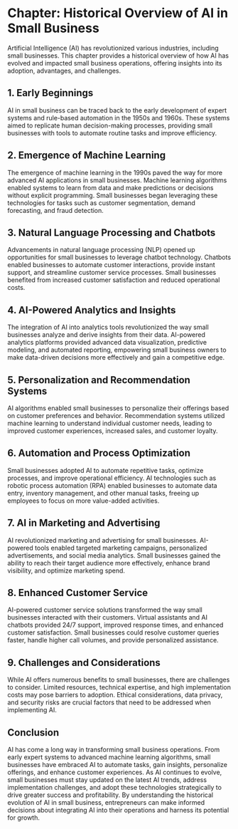 Chapter: Historical Overview of AI in Small Business
====================================================

Artificial Intelligence (AI) has revolutionized various industries, including small businesses. This chapter provides a historical overview of how AI has evolved and impacted small business operations, offering insights into its adoption, advantages, and challenges.

**1. Early Beginnings**
-----------------------

AI in small business can be traced back to the early development of expert systems and rule-based automation in the 1950s and 1960s. These systems aimed to replicate human decision-making processes, providing small businesses with tools to automate routine tasks and improve efficiency.

**2. Emergence of Machine Learning**
------------------------------------

The emergence of machine learning in the 1990s paved the way for more advanced AI applications in small businesses. Machine learning algorithms enabled systems to learn from data and make predictions or decisions without explicit programming. Small businesses began leveraging these technologies for tasks such as customer segmentation, demand forecasting, and fraud detection.

**3. Natural Language Processing and Chatbots**
-----------------------------------------------

Advancements in natural language processing (NLP) opened up opportunities for small businesses to leverage chatbot technology. Chatbots enabled businesses to automate customer interactions, provide instant support, and streamline customer service processes. Small businesses benefited from increased customer satisfaction and reduced operational costs.

**4. AI-Powered Analytics and Insights**
----------------------------------------

The integration of AI into analytics tools revolutionized the way small businesses analyze and derive insights from their data. AI-powered analytics platforms provided advanced data visualization, predictive modeling, and automated reporting, empowering small business owners to make data-driven decisions more effectively and gain a competitive edge.

**5. Personalization and Recommendation Systems**
-------------------------------------------------

AI algorithms enabled small businesses to personalize their offerings based on customer preferences and behavior. Recommendation systems utilized machine learning to understand individual customer needs, leading to improved customer experiences, increased sales, and customer loyalty.

**6. Automation and Process Optimization**
------------------------------------------

Small businesses adopted AI to automate repetitive tasks, optimize processes, and improve operational efficiency. AI technologies such as robotic process automation (RPA) enabled businesses to automate data entry, inventory management, and other manual tasks, freeing up employees to focus on more value-added activities.

**7. AI in Marketing and Advertising**
--------------------------------------

AI revolutionized marketing and advertising for small businesses. AI-powered tools enabled targeted marketing campaigns, personalized advertisements, and social media analytics. Small businesses gained the ability to reach their target audience more effectively, enhance brand visibility, and optimize marketing spend.

**8. Enhanced Customer Service**
--------------------------------

AI-powered customer service solutions transformed the way small businesses interacted with their customers. Virtual assistants and AI chatbots provided 24/7 support, improved response times, and enhanced customer satisfaction. Small businesses could resolve customer queries faster, handle higher call volumes, and provide personalized assistance.

**9. Challenges and Considerations**
------------------------------------

While AI offers numerous benefits to small businesses, there are challenges to consider. Limited resources, technical expertise, and high implementation costs may pose barriers to adoption. Ethical considerations, data privacy, and security risks are crucial factors that need to be addressed when implementing AI.

**Conclusion**
--------------

AI has come a long way in transforming small business operations. From early expert systems to advanced machine learning algorithms, small businesses have embraced AI to automate tasks, gain insights, personalize offerings, and enhance customer experiences. As AI continues to evolve, small businesses must stay updated on the latest AI trends, address implementation challenges, and adopt these technologies strategically to drive greater success and profitability. By understanding the historical evolution of AI in small business, entrepreneurs can make informed decisions about integrating AI into their operations and harness its potential for growth.

